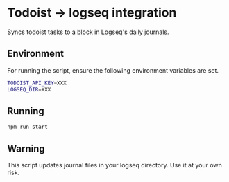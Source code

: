 # Todoist -> logseq integration

Syncs todoist tasks to a block in Logseq's daily journals.

## Environment

For running the script, ensure the following environment variables are set.

```sh
TODOIST_API_KEY=XXX
LOGSEQ_DIR=XXX
```

## Running

```sh
npm run start
```

## Warning

This script updates journal files in your logseq directory. Use it at your own risk.
